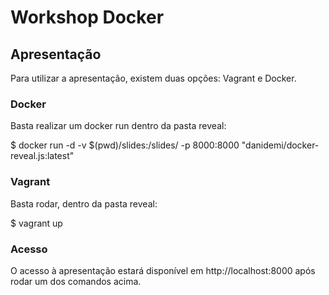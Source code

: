 # Workshop Docker

## Apresentação

Para utilizar a apresentação, existem duas opções: Vagrant e Docker.

### Docker

Basta realizar um docker run dentro da pasta reveal:

$ docker run -d -v $(pwd)/slides:/slides/ -p 8000:8000 "danidemi/docker-reveal.js:latest"

### Vagrant

Basta rodar, dentro da pasta reveal:

$ vagrant up

### Acesso

O acesso à apresentação estará disponível em http://localhost:8000 após rodar um dos comandos acima.
